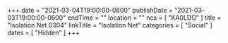+++
date = "2021-03-04T19:00:00-0600"
publishDate = "2021-03-03T19:00:00-0600"
endTime = ""
location = ""
ncs = [ "KA0LDG" ]
title = "Isolation Net 0304"
linkTitle = "Isolation Net"
categories = [ "Social" ]
dates = [ "Hidden" ]
+++

